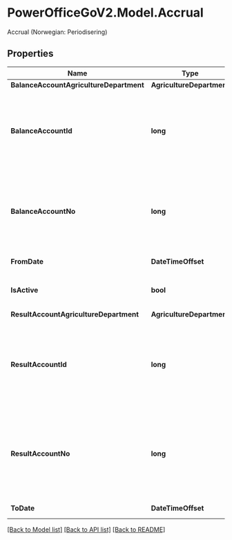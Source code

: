 # PowerOfficeGoV2.Model.Accrual
Accrual (Norwegian: Periodisering)

## Properties

Name | Type | Description | Notes
------------ | ------------- | ------------- | -------------
**BalanceAccountAgricultureDepartment** | **AgricultureDepartment** |  | [optional] 
**BalanceAccountId** | **long** | The account id of the balance account used for the accrual balance  (norwegian: balansekonto benyttet for periodiseringen). | [optional] 
**BalanceAccountNo** | **long** | The account number of the balance account used for the accrual balance  (norwegian: balansekonto benyttet for periodiseringen). | [optional] 
**FromDate** | **DateTimeOffset** | The start date of the accrual. | [optional] 
**IsActive** | **bool** | Value indicating whether the accrual is active or not. | [optional] 
**ResultAccountAgricultureDepartment** | **AgricultureDepartment** |  | [optional] 
**ResultAccountId** | **long** | The account id of the result account used for the posting of the accrued revenue  (norwegian: resultatkonto benyttet for periodiseringen). | [optional] 
**ResultAccountNo** | **long** | The account number of the result account used for the posting of the accrued revenue  (norwegian: resultatkonto benyttet for periodiseringen). | [optional] 
**ToDate** | **DateTimeOffset** | The end date of the accrual. | [optional] 

[[Back to Model list]](../../README.md#documentation-for-models) [[Back to API list]](../../README.md#documentation-for-api-endpoints) [[Back to README]](../../README.md)

